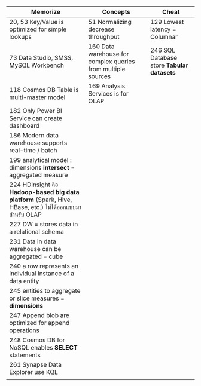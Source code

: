 

| Memorize                                                                                                  | Concepts                                                     | Cheat                                       |
| --------------------------------------------------------------------------------------------------------- | ------------------------------------------------------------ | ------------------------------------------- |
| 20, 53 Key/Value is optimized for simple lookups                                                          | 51 Normalizing decrease throughput                           | 129 Lowest latency = Columnar               |
| 73 Data Studio, SMSS, MySQL Workbench                                                                     | 160 Data warehouse for complex queries from multiple sources | 246 SQL Database store **Tabular datasets** |
| 118 Cosmos DB Table is multi-master model                                                                 | 169 Analysis Services is for OLAP                            |                                             |
| 182 Only Power BI Service can create dashboard                                                            |                                                              |                                             |
| 186 Modern data warehouse supports real-time / batch                                                      |                                                              |                                             |
| 199 analytical model : dimensions **intersect** = aggregated measure                                      |                                                              |                                             |
| 224 HDInsight คือ **Hadoop-based big data platform** (Spark, Hive, HBase, etc.) ไม่ได้ออกแบบมาสำหรับ OLAP |                                                              |                                             |
| 227 DW = stores data in a relational schema                                                               |                                                              |                                             |
| 231 Data in data warehouse can be aggregated = cube                                                       |                                                              |                                             |
| 240 a row represents an individual instance of a data entity                                              |                                                              |                                             |
| 245 entities to aggregate or slice measures = **dimensions**                                              |                                                              |                                             |
| 247 Append blob are optimized for append operations                                                       |                                                              |                                             |
| 248 Cosmos DB for NoSQL enables **SELECT** statements                                                     |                                                              |                                             |
| 261 Synapse Data Explorer use KQL                                                                         |                                                              |                                             |
|                                                                                                           |                                                              |                                             |


